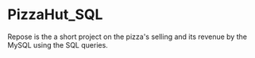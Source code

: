 # PizzaHut_SQL
Repose is the a short project on the pizza's selling and its revenue by the MySQL using the SQL queries.

